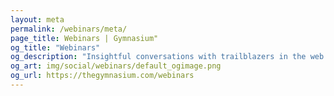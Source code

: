 ```yaml
---
layout: meta
permalink: /webinars/meta/
page_title: Webinars | Gymnasium"
og_title: "Webinars"
og_description: "Insightful conversations with trailblazers in the web community."
og_art: img/social/webinars/default_ogimage.png
og_url: https://thegymnasium.com/webinars
---
```

